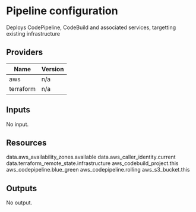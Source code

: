 # Pipeline configuration

Deploys CodePipeline, CodeBuild and associated services, targetting existing infrastructure

## Providers

| Name      | Version |
| --------- | ------- |
| aws       | n/a     |
| terraform | n/a     |

## Inputs

No input.

## Resources

data.aws_availability_zones.available
data.aws_caller_identity.current
data.terraform_remote_state.infrastructure
aws_codebuild_project.this
aws_codepipeline.blue_green
aws_codepipeline.rolling
aws_s3_bucket.this

## Outputs

No output.
